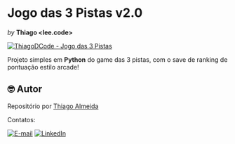 # Jogo das 3 Pistas v2.0
*by* **Thiago <lee.code>**

[![ThiagoDCode - Jogo das 3 Pistas](https://img.shields.io/static/v1?label=ThiagoDCode&message=PistaDas3Pistas&color=blue&logo=github)](https://github.com/ThiagoDCode/Jogo3Pistas_v2.0 "Ir para o repositório.")

Projeto simples em **Python** do game das 3 pistas, com o save de ranking de pontuação estilo arcade!

## 🤓 Autor
Repositório por [Thiago Almeida](https://github.com/ThiagoDCode)

Contatos:

[![E-mail](https://img.shields.io/static/v1?label=&message=E-mail&color=blueviolet&logoColor=white&logo=gmail)](thiago.lee.oficial@gmail.com "Enviar e-mail.")
[![LinkedIn](https://img.shields.io/static/v1?label=&message=LinkedIn&color=blue&logoColor=white&logo=LinkedIn)](https://www.linkedin.com/in/thiago-almeida-dcode "Acessar.")
